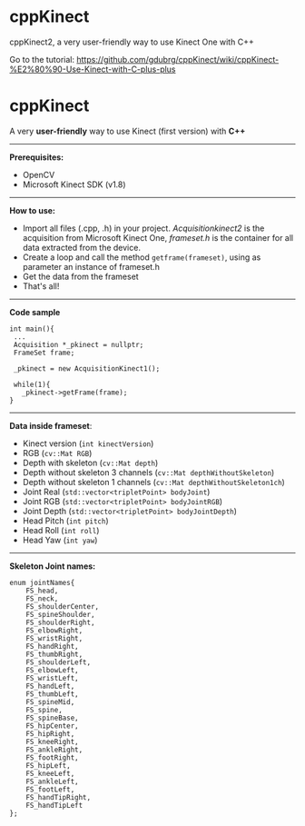 # cppKinect
cppKinect2, a very user-friendly way to use Kinect One with C++

Go to the tutorial: https://github.com/gdubrg/cppKinect/wiki/cppKinect-%E2%80%90-Use-Kinect-with-C-plus-plus

# cppKinect
A very **user-friendly** way to use Kinect (first version) with **C++**

***

**Prerequisites:**
- OpenCV
- Microsoft Kinect SDK (v1.8)

***

**How to use:**
* Import all files (.cpp, .h) in your project. _Acquisitionkinect2_ is the acquisition from Microsoft Kinect One, _frameset.h_ is the container for all data extracted from the device.
* Create a loop and call the method `getframe(frameset)`, using as parameter an instance of frameset.h
* Get the data from the frameset
* That's all!

***

**Code sample**
```
int main(){
 ...
 Acquisition *_pkinect = nullptr;
 FrameSet frame;

 _pkinect = new AcquisitionKinect1();

 while(1){
   _pkinect->getFrame(frame);
}
```

***
**Data inside frameset**:
* Kinect version (`int kinectVersion`)
* RGB (`cv::Mat RGB`)
* Depth with skeleton (`cv::Mat depth`)
* Depth without skeleton 3 channels (`cv::Mat depthWithoutSkeleton`)
* Depth without skeleton 1 channels (`cv::Mat depthWithoutSkeleton1ch`)
* Joint Real (`std::vector<tripletPoint> bodyJoint`)
* Joint RGB (`std::vector<tripletPoint> bodyJointRGB`)
* Joint Depth (`std::vector<tripletPoint> bodyJointDepth`)
* Head Pitch (`int pitch`)
* Head Roll (`int roll`)
* Head Yaw (`int yaw`)

***

**Skeleton Joint names:**
```
enum jointNames{
    FS_head,
    FS_neck,
    FS_shoulderCenter,
    FS_spineShoulder,
    FS_shoulderRight,
    FS_elbowRight,
    FS_wristRight,
    FS_handRight,
    FS_thumbRight,
    FS_shoulderLeft,
    FS_elbowLeft,
    FS_wristLeft,
    FS_handLeft,
    FS_thumbLeft,
    FS_spineMid,
    FS_spine,
    FS_spineBase,
    FS_hipCenter,
    FS_hipRight,
    FS_kneeRight,
    FS_ankleRight,
    FS_footRight,
    FS_hipLeft,
    FS_kneeLeft,
    FS_ankleLeft,
    FS_footLeft,
    FS_handTipRight,
    FS_handTipLeft
};
```


